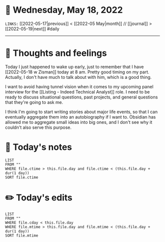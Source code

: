 # 📅 Wednesday, May 18, 2022
`LINKS:` [[2022-05-17|previous]] < [[2022-05 May|month]] // [[journal]] > [[2022-05-19|next]] 
#daily

---
# 💭 Thoughts and feelings
Today I just happened to wake up early, just to remember that I have [[2022-05-18 w Zisman]] today at 8 am. Pretty good timing on my part. Actually, I don't have much to talk about with him, which is a good thing. 

I want to avoid having tunnel vision when it comes to my upcoming panel interview for the [[Listing - Indeed Technical Analyst]] role. I need to be ready to discuss situational questions, past projects, and general questions that they're going to ask me. 

I think I'm going to start writing stories about major life events, so that I can eventually aggregate them into an autobiography if I want to. Obsidian has allowed me to aggregate small ideas into big ones, and I don't see why it couldn't also serve this purpose. 

# 📝 Today's notes
```dataview
LIST 
FROM ""
WHERE file.ctime > this.file.day and file.ctime < (this.file.day + dur(1 day))
SORT file.ctime
```
# ✏️ Today's edits
```dataview
LIST
FROM ""
WHERE file.cday < this.file.day
WHERE file.mtime > this.file.day and file.mtime < (this.file.day + dur(1 day))
SORT file.mtime
```